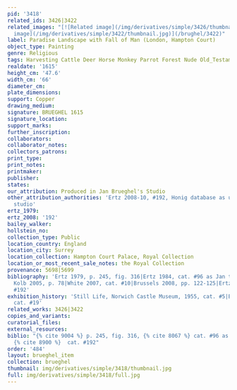 ```yaml
---
pid: '3418'
related_ids: 3426|3422
related_images: "[![Related image](/img/derivatives/simple/3426/thumbnail.jpg)](/brughel/3426)|[![Related
  image](/img/derivatives/simple/3422/thumbnail.jpg)](/brughel/3422)"
label: Paradise Landscape with Fall of Man (London, Hampton Court)
object_type: Painting
genre: Religious
tags: Harvesting Cattle Deer Horse Monkey Parrot Forest Nude Old_Testament Paradise
realdate: '1615'
height_cm: '47.6'
width_cm: '66'
diameter_cm: 
plate_dimensions: 
support: Copper
drawing_medium: 
signature: BRUEGHEL 1615
signature_location: 
support_marks: 
further_inscription: 
collaborators: 
collaborator_notes: 
collectors_patrons: 
print_type: 
print_notes: 
printmaker: 
publisher: 
states: 
our_attribution: Produced in Jan Brueghel's Studio
other_attribution_authorities: 'Ertz 2008-10, #192, Honig database as uncertain, possibly
  studio'
ertz_1979: 
ertz_2008: '192'
bailey_walker: 
hollstein_no: 
collection_type: Public
location_country: England
location_city: Surrey
location_collection: Hampton Court Palace, Royal Collection
location_or_most_recent_sale_notes: the Royal Collection
provenance: 5698|5699
bibliography: 'Ertz 1979, p. 245, fig. 316|Ertz 1984, cat. #96 as Jan the Younger|Faber
  Kolb 2005, p. 78|White 2007, cat. #10|Brussels 2008, pp. 122-125|Ertz 2008-10, cat.
  #192'
exhibition_history: 'Still Life, Norwich Castle Museum, 1955, cat. #5|Brussels 2008,
  cat. #19'
related_works: 3426|3422
copies_and_variants: 
curatorial_files: 
external_resources: 
biblio: "{% cite 9004 %} p. 245, fig. 316, {% cite 8067 %} cat. #96 as Jan the Younger,
  {% cite 8900 %}  cat. #192"
order: '484'
layout: brueghel_item
collection: brueghel
thumbnail: img/derivatives/simple/3418/thumbnail.jpg
full: img/derivatives/simple/3418/full.jpg
---
```

